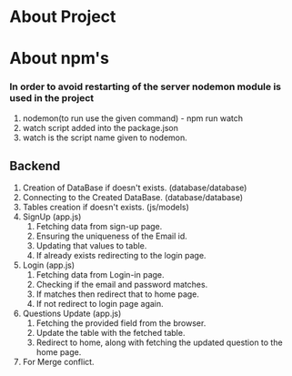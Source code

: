 # About Project

# About npm's

### In order to avoid restarting of the server nodemon module is used in the project

1. nodemon(to run use the given command) - npm run watch
2. watch script added into the package.json
3. watch is the script name given to nodemon.

## Backend

1. Creation of DataBase if doesn't exists. (database/database)
2. Connecting to the Created DataBase. (database/database)
3. Tables creation if doesn't exists. (js/models)
4. SignUp (app.js)
   1. Fetching data from sign-up page.
   2. Ensuring the uniqueness of the Email id.
   3. Updating that values to table.
   4. If already exists redirecting to the login page.
5. Login (app.js)
   1. Fetching data from Login-in page.
   2. Checking if the email and password matches.
   3. If matches then redirect that to home page.
   4. If not redirect to login page again.
6. Questions Update (app.js)
   1. Fetching the provided field from the browser.
   2. Update the table with the fetched table.
   3. Redirect to home, along with fetching the updated question to the home page.
7. For Merge conflict.
